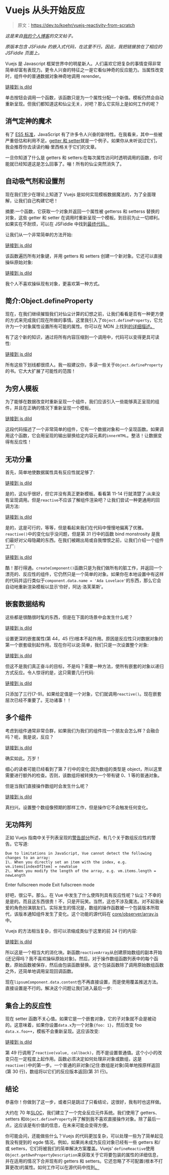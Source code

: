 # Vuejs 从头开始反应

> 原文：<https://dev.to/koehr/vuejs-reactivity-from-scratch>

*这是来自[我的个人博客](https://log.koehr.in/2017/08/17/vuejs-reactivity-from-scratch)的交叉帖子。*

*原版本包含 JSFiddle 的嵌入式代码，在这里不行。因此，我把链接放在了相应的 JSFiddle 页面上。*

Vuejs 是 Javascript 框架世界中的明星新人。人们喜欢它把复杂的事情变得非常简单却富有表现力。更令人兴奋的特征之一是它看似神奇的反应能力。当属性改变时，组件中的普通数据对象神奇地调用 rerender。

[链接到 js dild](//jsfiddle.net/koehr/ajwchnko/embed/)

单击按钮会调用一个函数，该函数只是为一个属性分配一个新值。模板仍然会自动重新呈现。但我们都知道这和仙尘无关，对吧？那么它实际上是如何工作的呢？

## 消气定神的魔术

有了 [ES5 标准](http://www.ecma-international.org/ecma-262/5.1/)，JavaScript 有了许多令人兴奋的新特性。在我看来，其中一些被严重低估和利用不足。[getter 和 setter](http://www.ecma-international.org/ecma-262/5.1/#sec-8.6.1)就是一个例子。如果你从未听说过它们，我会推荐你去读读约翰·里西格关于它们的文章。

一旦你知道了什么是 getters 和 setters:在每次属性访问时透明调用的函数，你可能就已经知道这是怎么回事了。嘣！所有的仙尘突然消失了。

## 自动吸气剂和设置剂

现在我们至少在理论上知道了 Vuejs 是如何实现模板数据魔法的，为了全面理解，让我们自己构建它吧！

摘要:一个函数，它获取一个对象并返回一个属性被 getterss 和 setterss 替换的对象，这些 getter 和 setter 在调用时重新呈现一个模板。到目前为止一切顺利。如果实在不耐烦，可以在 JSFiddle 中找到[最终代码。](https://jsfiddle.net/koehr/e2q9vme3/15/)

让我们从一个非常简单的方法开始:

[链接到 js dild](//jsfiddle.net/koehr/e2q9vme3/embed/)

该函数遍历所有对象键，并用 getters 和 setters 创建一个新对象。它还可以直接操纵原始对象:

[链接到 js dild](//jsfiddle.net/koehr/k72aoorc/1/embed/)

我个人不喜欢操纵现有对象，更喜欢第一种方式。

## 简介:Object.defineProperty

现在，在我们继续摧毁我们对仙尘计算的幻想之前，让我们看看是否有一种更方便的方式来完成我们现在所做的事情。这里我引入了`Object.defineProperty`，它允许为一个对象属性设置所有可能的属性。你可以在 MDN 上找到[的详细描述。](https://developer.mozilla.org/en-US/docs/Web/JavaScript/Reference/Global_Objects/Object/defineProperty)

有了这个新的知识，通过将所有内容压缩到一个调用中，代码可以变得更具可读性:

[链接到 js dild](//jsfiddle.net/koehr/e2q9vme3/2/embed/)

所有这些下划线都很烦人。我一般建议你，多读一些关于`Object.defineProperty`的书。它大大扩展了可能性的范围！

## 为穷人模板

为了能够在数据改变时重新呈现一个组件，我们应该引入一些能够真正呈现的组件，并且在正确的情况下重新呈现一个模板。

[链接到 js dild](//jsfiddle.net/koehr/e2q9vme3/3/embed/)

这段代码描述了一个非常简单的组件，它有一个数据对象和一个呈现函数。如果调用这个函数，它会用呈现的输出替换给定内容元素的`innerHTML`。整洁！让数据变得有反应性！

## 无功分量

首先，简单地使数据属性具有反应性就足够了:

[链接到 js dild](//jsfiddle.net/koehr/e2q9vme3/4/embed/)

是的，这似乎很好，但它并没有真正更新模板。看看第 11-14 行就清楚了:从来没有呈现调用。但是`reactive`不应该了解组件渲染吧？让我们尝试一种更通用的回调方法:

[链接到 js dild](//jsfiddle.net/koehr/e2q9vme3/5/embed/)

是的，这是可行的，等等，但是看起来我们在代码中慢慢地偏离了优雅。`reactive()`中的变化似乎没问题，但是第 31 行中的函数 bind monstrosity 是我们最好对父母隐藏的东西。在我们被踢出局或自我憎恨之前，让我们介绍一个组件工厂:

[链接到 js dild](//jsfiddle.net/koehr/e2q9vme3/6/embed/)

酷！那行得通。`createComponent()`函数只是为我们做所有的脏工作，并返回一个漂亮的、反应性的组件，它仍然只是一个简单的对象。如果你在本地设置中有这样的代码并运行类似于`component.data.name = 'Ada Lovelace'`的东西，那么它会自动地重新渲染模板以显示‘你好，阿达·洛芙莱斯’。

## 嵌套数据结构

这些都是很酷很时髦的东西，但是在下面的场景中会发生什么呢？

[链接到 js dild](//jsfiddle.net/e2q9vme3/7/embed/)

设置更深的嵌套属性(第 44，45 行)根本不起作用。原因是反应性只对数据对象的第一个嵌套级别起作用。现在你可以说:简单，我们只是一次设置整个对象:

[链接到 js dild](//jsfiddle.net/e2q9vme3/8/embed/)

但这不是我们真正奋斗的目标，不是吗？需要一种方法，使所有嵌套的对象以递归方式反应。令人惊讶的是，这只需要几行代码:

[链接到 js dild](//jsfiddle.net/e2q9vme3/9/embed/)

只添加了三行(7-9)。如果给定值是一个对象，它们就调用`reactive()`。现在嵌套层次已经不重要了。无功诸事！！

## 多个组件

考虑到组件通常非常合群，如果我们为我们的组件找一个朋友会怎么样？会融合吗？呃，我是说，反应？

[链接到 js dild](//jsfiddle.net/e2q9vme3/10/embed/)

确实如此。万岁！

细心的读者可能已经看到了第 7 行中的变化:因为数组的类型是 object，所以这里需要进行额外的检查。否则，该数组将被转换为一个带有键 0、1 等的普通对象。

但是当我们直接操作数组时会发生什么呢？

[链接到 js dild](//jsfiddle.net/e2q9vme3/11/embed/)

真扫兴。设置整个数组像预期的那样工作，但是操作它不会触发任何变化。

## 无功阵列

正如 Vuejs 指南中关于列表呈现的[警告部分](https://vuejs.org/v2/guide/list.html#Caveats)所述，有几个关于数组反应性的警告。它写道:

```
Due to limitations in JavaScript, Vue cannot detect the following changes to an array:
1\. When you directly set an item with the index, e.g. vm.items[indexOfItem] = newValue
2\. When you modify the length of the array, e.g. vm.items.length = newLength 
```

Enter fullscreen mode Exit fullscreen mode

好吧，很公平。那么，在 Vue 中发生了什么使阵列具有反应性呢？仙尘？不幸的是是的。而且这东西很贵！不，只是开玩笑。当然，这也不涉及魔法。对不起我亲爱的角色扮演朋友们。实际发生的情况是，数组的操作函数被一个包装版本所取代，该版本通知组件发生了变化。这个功能的源代码在 [core/observer/array.js](https://github.com/vuejs/vue/blob/dev/src/core/observer/array.js) 中。

Vuejs 的方法相当复杂，但可以浓缩成类似于这里的前 24 行的内容:

[链接到 js dild](//jsfiddle.net/e2q9vme3/12/embed/)

所以这是一个相当大的消化块。新函数`reactiveArray`从创建原始数组的副本开始(还记得吗？我不喜欢操纵原始对象)。然后，对于操作数组函数列表中的每个函数，原始函数被保存，然后由包装函数替换。这个包装函数除了调用原始数组函数之外，还简单地调用呈现回调函数。

现在`lipsumComponent.data.content`也不再直接设置，而是使用覆盖推送方法。直接设置是不行的。解决这个问题让我们进入最后一步:

## 集合上的反应性

现在 setter 函数不关心值。如果它是一个嵌套对象，它的子对象就不会是被动的。这意味着，如果你设置`data.x`为一个对象`{foo: 1}`，然后改变 foo `data.x.foo++`，模板不会重新呈现。这应该改变:

[链接到 js dild](//jsfiddle.net/14/embed/)

第 49 行调用了`reactive(value, callback)`，而不是设置普通值。这个小小的改变只在一定程度上起作用。函数必须决定如何处理非对象或数组，这是`reactive()`中的第一步。一个普通的非对象(记住:数组是对象)简单地按原样返回(第 30 行)，数组将以它们的反应版本返回(第 31 行)。

## 结论

恭喜你！你做到了这一步，或者只是跳过了只看结论，这很好，我有时也这样做。

大约在 70 年[SLOC](https://jsfiddle.net/koehr/e2q9vme3/15/)，我们建立了一个完全反应元件系统。我们使用了 getters、setters 和`Object.defineProperty`并了解到我不喜欢直接操作对象。除了最后一点，这应该是有价值的信息，在未来可能会变得方便。

你可能会问，还能做些什么？Vuejs 的代码更加复杂，可以处理一些为了简单起见我没有提到的 egde 情况。例如，如果尚未成为反应对象已经有一些 getters 和/或 setters，它们将被我们的简单解决方案覆盖。Vuejs' `defineReactive`使用`Object.getOwnPropertyDescription`来获取关于它将要包装的属性的详细信息，并在适用的情况下合并现有的 getters 和 setters。它还忽略了不可配置(根本不打算更改)的属性。如何工作可以在源代码中找到[。](https://github.com/vuejs/vue/blob/dev/src/core/observer/index.js#L140)